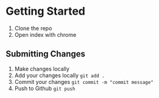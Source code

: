 # Getting Started
1. Clone the repo
1. Open index with chrome

## Submitting Changes
1. Make changes locally
1. Add your changes locally
    `git add .`
1. Commit your changes
    `git commit -m "commit message"`
1. Push to Github 
    `git push`